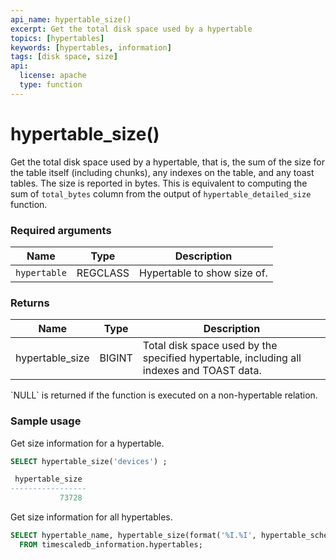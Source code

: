 ```yaml
---
api_name: hypertable_size()
excerpt: Get the total disk space used by a hypertable
topics: [hypertables]
keywords: [hypertables, information]
tags: [disk space, size]
api:
  license: apache
  type: function
---
```


# hypertable_size()  

Get the total disk space used by a hypertable, that is, the sum of the
size for the table itself (including chunks), any indexes on the
table, and any toast tables. The size is reported in bytes. This is
equivalent to computing the sum of `total_bytes` column from the
output of `hypertable_detailed_size` function.

### Required arguments

|Name|Type|Description|
|---|---|---|
| `hypertable` | REGCLASS | Hypertable to show size of. |

### Returns

|Name|Type|Description|
|---|---|---|
|hypertable_size| BIGINT | Total disk space used by the specified hypertable, including all indexes and TOAST data. |

<Highlight type="tip">
`NULL` is returned if the function is executed on a non-hypertable relation.
</Highlight>

### Sample usage

Get size information for a hypertable.

```sql
SELECT hypertable_size('devices') ;

 hypertable_size
-----------------
           73728
```

Get size information for all hypertables.

```sql
SELECT hypertable_name, hypertable_size(format('%I.%I', hypertable_schema, hypertable_name)::regclass)
  FROM timescaledb_information.hypertables;
```
